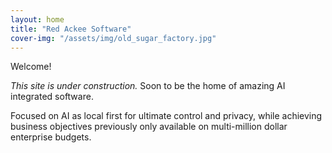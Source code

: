 ```yaml
---
layout: home
title: "Red Ackee Software"
cover-img: "/assets/img/old_sugar_factory.jpg"
---
```


Welcome!

_This site is under construction._ Soon to be the home of amazing AI integrated software.

Focused on AI as local first for ultimate control and privacy, while achieving business objectives previously only available on multi-million dollar enterprise budgets.
